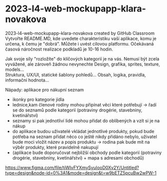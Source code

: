 # 2023-l4-web-mockupapp-klara-novakova
2023-l4-web-mockupapp-klara-novakova created by GitHub Classroom
Vytvořte README.MD, kde uvedete charakteristiku vaší aplikace, komu je určena, k čemu je "dobrá". Můžete i uvést cílovou platformu.
Očekávaná časová náročnost realizace podkladů je 10-16 hodin.
 
Jak svoje síly "rozložíte" do klíčových kategorií je na vás. Nemusí být zcela vyvážené, ale zároveň žádnou nevynechte 
Design, grafika, sprites, texture, models...    
Struktura, UX/UI, statické šablony pohledů...
Obsah, logika, pravidla, informační hodnota...

Nápady:
aplikace pro nákupní seznam
- ikonky pro kategorie jídla
- lednice,kam členové rodiny mohou připínat věci které potřebují -> řadí se do seznamů podle kategorií (potraviny drogérie, stavebniny, kvetinářství)
- seznamy si pak jednotliví lidé mohou přidat do oblíbených a vzít si je na nákup
- do aplikace budou uživatelé vkládat jednotlivé produkty, pokud bude potřeba na seznam přidat něco co ještě nikdy přidáno nebylo, uživatel bude moci vložit název a popis produktu 
   -> rodina pak bude mít na výběr produkty, které pravidelně nakupují
- (aplikace bude doporučovat nejbližší obchody podle kategorií (potraviny drogérie, stavebniny, kvetinářství) + mapa s adresami obchodů)

  
https://www.figma.com/file/tjWIvFYXmySyuIooD0Xv2Y/Untitled?type=design&node-id=0%3A1&mode=design&t=w9bETZ5pcuBw2wPW-1
